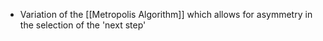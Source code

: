 - Variation of the [[Metropolis Algorithm]] which allows for asymmetry in the selection of the 'next step'